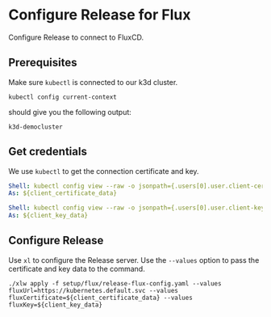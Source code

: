 # Configure Release for Flux

Configure Release to connect to FluxCD.

## Prerequisites

Make sure `kubectl` is connected to our k3d cluster.

```shell
kubectl config current-context
```

should give you the following output:

```output
k3d-democluster
```

## Get credentials

We use `kubectl` to get the connection certificate and key.

```yaml instacli
Shell: kubectl config view --raw -o jsonpath={.users[0].user.client-certificate-data}
As: ${client_certificate_data}
```

```yaml instacli
Shell: kubectl config view --raw -o jsonpath={.users[0].user.client-key-data}
As: ${client_key_data}
```

## Configure Release

Use `xl` to configure the Release server. Use the `--values` option to pass the certificate and key data to the command.

```shell
./xlw apply -f setup/flux/release-flux-config.yaml --values fluxUrl=https://kubernetes.default.svc --values fluxCertificate=${client_certificate_data} --values fluxKey=${client_key_data}
```
